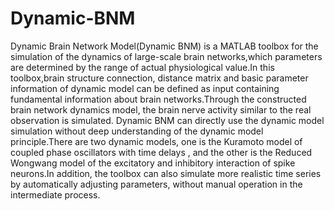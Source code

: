 # Dynamic-BNM
Dynamic Brain Network Model(Dynamic BNM) is a MATLAB toolbox for the simulation of the dynamics of large-scale brain networks,which parameters are determined by the range of actual physiological value.In this toolbox,brain structure connection, distance matrix and basic parameter information of dynamic model can be defined as input containing fundamental information about brain networks.Through the constructed brain network dynamics model, the brain nerve activity similar to the real observation is simulated. 
      Dynamic BNM can directly use the dynamic model simulation without deep understanding of the dynamic model principle.There are two dynamic models, one is the Kuramoto model of coupled phase oscillators with time delays , and the other is the Reduced Wongwang model of the excitatory and inhibitory interaction of spike neurons.In addition, the toolbox can also simulate more realistic time series by automatically adjusting parameters, without manual operation in the intermediate process.
